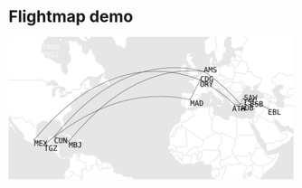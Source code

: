 # Flightmap demo
![Flightmap](https://raw.githubusercontent.com/kny5/kny5.github.io/master/flightmap_kny5_2021_2022.svg)
